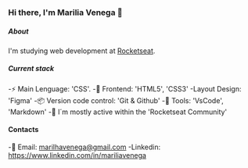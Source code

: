 ### Hi there, I'm Marilia Venega 👋

##### About
I'm studying web development at [Rocketseat](https://www.rocketseat.com.br/).

##### Current stack
-⚡️ Main Lenguage: 'CSS'.
-🎉 Frontend: 'HTML5', 'CSS3'
-Layout Design: 'Figma'
-📦️ Version code control: 'Git & Github'
-🔨 Tools: 'VsCode', 'Markdown'
-📡 I´m mostly active within the 'Rocketseat Community'

#### Contacts
-🚩 Email: marilhavenega@gmail.com
-Linkedin: https://www.linkedin.com/in/mariliavenega
